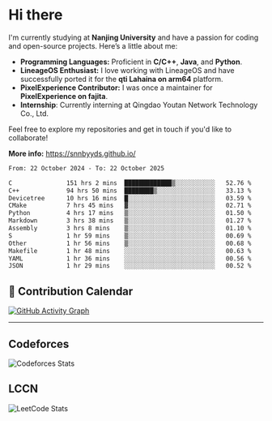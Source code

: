 # Hi there

I'm currently studying at **Nanjing University** and have a passion for coding and open-source projects. Here’s a little about me:

- **Programming Languages:** Proficient in **C/C++**, **Java**, and **Python**.
- **LineageOS Enthusiast:** I love working with LineageOS and have successfully ported it for the **qti Lahaina on arm64** platform.
- **PixelExperience Contributor:** I was once a maintainer for **PixelExperience on fajita**.
- **Internship**: Currently interning at Qingdao Youtan Network Technology Co., Ltd.

Feel free to explore my repositories and get in touch if you'd like to collaborate!

**More info:** https://snnbyyds.github.io/

<!--START_SECTION:waka-->

```txt
From: 22 October 2024 - To: 22 October 2025

C               151 hrs 2 mins  █████████████▒░░░░░░░░░░░   52.76 %
C++             94 hrs 50 mins  ████████▒░░░░░░░░░░░░░░░░   33.13 %
Devicetree      10 hrs 16 mins  █░░░░░░░░░░░░░░░░░░░░░░░░   03.59 %
CMake           7 hrs 45 mins   ▓░░░░░░░░░░░░░░░░░░░░░░░░   02.71 %
Python          4 hrs 17 mins   ▒░░░░░░░░░░░░░░░░░░░░░░░░   01.50 %
Markdown        3 hrs 38 mins   ▒░░░░░░░░░░░░░░░░░░░░░░░░   01.27 %
Assembly        3 hrs 8 mins    ▒░░░░░░░░░░░░░░░░░░░░░░░░   01.10 %
S               1 hr 59 mins    ▒░░░░░░░░░░░░░░░░░░░░░░░░   00.69 %
Other           1 hr 56 mins    ▒░░░░░░░░░░░░░░░░░░░░░░░░   00.68 %
Makefile        1 hr 48 mins    ░░░░░░░░░░░░░░░░░░░░░░░░░   00.63 %
YAML            1 hr 36 mins    ░░░░░░░░░░░░░░░░░░░░░░░░░   00.56 %
JSON            1 hr 29 mins    ░░░░░░░░░░░░░░░░░░░░░░░░░   00.52 %
```

<!--END_SECTION:waka-->

## 📅 Contribution Calendar

[![GitHub Activity Graph](https://github-readme-activity-graph.vercel.app/graph?username=snnbyyds&theme=react-dark)](https://github.com/snnbyyds)

---

## Codeforces
![Codeforces Stats](https://codeforces-readme-stats.vercel.app/api/card?username=snnbyyds)

## LCCN
![LeetCode Stats](https://leetcard.jacoblin.cool/snnbyyds?theme=light&font=Fuzzy%20Bubbles&site=cn)

